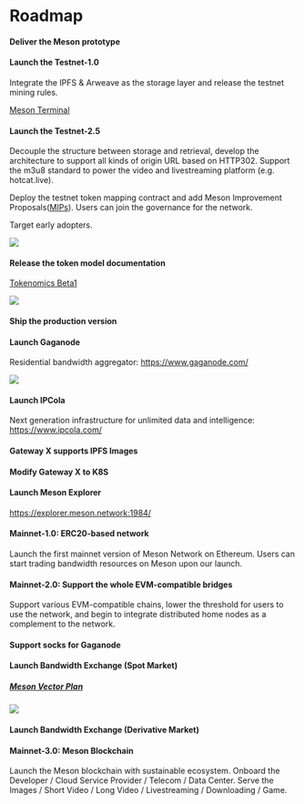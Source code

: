 # Roadmap

<el-timeline style="margin-top: 35px;">
    <el-timeline-item timestamp="2020" placement="top" :hollow="false" type="success">
        <el-card>
            <h4>Deliver the Meson prototype</h4>
        </el-card>
    </el-timeline-item>
    <el-timeline-item timestamp="2021" placement="top" :hollow="false" type="success">
        <el-card>
            <h4>Launch the Testnet-1.0</h4>
            <p>Integrate the IPFS & Arweave as the storage layer and release the testnet mining rules.</p>
            <p><a target="_blank" href="https://github.com/daqnext/meson-terminal">Meson Terminal</a></p>
        </el-card>
        <el-card>
            <h4>Launch the Testnet-2.5</h4>
            <p>Decouple the structure between storage and retrieval, develop the architecture to support all kinds of origin URL based on HTTP302.
            Support the m3u8 standard to power the video and livestreaming platform (e.g. hotcat.live).</p>
            <p>Deploy the testnet token mapping contract and add Meson Improvement Proposals(<a href="https://github.com/daqnext/MIP">MIPs</a>).
            Users can join the governance for the network.</p>
            <p>Target early adopters.</p>
            <img src="@source/images/roadmap/node-stats.png">
        </el-card>
    </el-timeline-item>
    <el-timeline-item timestamp="2022" placement="top" :hollow="false" type="success">
        <el-card>
            <h4>Release the token model documentation</h4>
            <p><a href="https://blog.meson.network/blog/2022-12-07-tokenomics-beta1">Tokenomics Beta1</a></p>
            <img src="@source/images/roadmap/tokenomics-beta1.jpeg">
        </el-card>
        <el-card>
            <h4>Ship the production version</h4>
        </el-card>
    </el-timeline-item>
    <el-timeline-item timestamp="2023" placement="top" :hollow="false" type="success">
        <el-card>
            <h4>Launch Gaganode</h4>
            <p>Residential bandwidth aggregator: <a href="https://www.gaganode.com/">https://www.gaganode.com/</a></p>
            <img src="@source/images/roadmap/gaganode-running.png">
        </el-card>
        <el-card>
            <h4>Launch IPCola</h4>
            <p>Next generation infrastructure for unlimited data and intelligence: <a href="https://www.ipcola.com/">https://www.ipcola.com/</a></p>
        </el-card>
        <el-card>
            <h4>Gateway X supports IPFS Images</h4>
        </el-card>
        <el-card>
            <h4>Modify Gateway X to K8S</h4>
        </el-card>
        <el-card>
            <h4>Launch Meson Explorer</h4>
            <p><a href="https://explorer.meson.network:1984/">https://explorer.meson.network:1984/</a></p>
        </el-card>
        <el-card>
            <h4>Mainnet-1.0: ERC20-based network</h4>
            <p>Launch the first mainnet version of Meson Network on Ethereum. Users can start trading bandwidth resources on Meson upon our launch.</p>
        </el-card>
    </el-timeline-item>
    <el-timeline-item timestamp="2024" placement="top" :hollow="true" type="primary">
        <el-card>
            <h4>Mainnet-2.0: Support the whole EVM-compatible bridges</h4>
            <p>Support various EVM-compatible chains, lower the threshold for users to use the network, and begin to integrate distributed home nodes as a complement to the network.</p>
        </el-card>
        <el-card>
            <h4>Support socks for Gaganode</h4>
        </el-card>
        <el-card>
            <h4>Launch Bandwidth Exchange (Spot Market)</h4>
            <a href="https://blog.meson.network/blog/2023-07-12-meson-vector-plan-v1"><h5>Meson Vector Plan</h5></a>
            <img src="@source/images/roadmap/meson-vector-plan.png">
        </el-card>
        <el-card>
            <h4>Launch Bandwidth Exchange (Derivative Market)</h4>
        </el-card>
    </el-timeline-item>
    <el-timeline-item timestamp="2025" placement="top" :hollow="true" type="primary">
        <el-card>
            <h4>Mainnet-3.0: Meson Blockchain</h4>
            <p>
            Launch the Meson blockchain with sustainable ecosystem.
            Onboard the Developer / Cloud Service Provider / Telecom / Data Center.
            Serve the Images / Short Video / Long Video / Livestreaming / Downloading / Game.
            </p>
        </el-card>
    </el-timeline-item>
    <el-timeline-item timestamp="..." placement="top" :hollow="true" type="info"></el-timeline-item>
    <el-timeline-item timestamp="..." placement="top" :hollow="true" type="success"></el-timeline-item>
    <el-timeline-item timestamp="..." placement="top" :hollow="true" type="primary"></el-timeline-item>
</el-timeline>